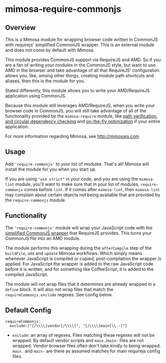 mimosa-require-commonjs
===========

## Overview

This is a Mimosa module for wrapping browser code written in CommonJS with requirejs' simplified CommonJS wrapper.  This is an external module and does not come by default with Mimosa.

This module provides CommonJS support via RequireJS and AMD.  So if you are a fan of writing your modules in the CommonJS style, but want to use AMD in the browser and take advantage of all that RequireJS' configuration allows you, like, among other things, creating module path shortcuts and aliases, then this is the module for you.

Stated differently, this module allows you to write your AMD/RequireJS application using CommonJS.

Because this module still leverages AMD/RequireJS, when you write your browser code in CommonJS, you will still take advantage of all of the functionality provided by the `mimosa-require` module, like <a href="http://mimosajs.com/utilities.html#requirejs">path verification, and circular dependency checking</a> and <a href="http://mimosajs.com/optimization.html#require">on-the-fly optimization</a> if your entire application.

For more information regarding Mimosa, see http://mimosajs.com

## Usage

Add `'require-commonjs'` to your list of modules.  That's all!  Mimosa will install the module for you when you start up.

If you are using `"use strict"` in your code, and you are using the `mimosa-lint` module, you'll want to make sure that in your list of modules, `require-commonjs` comes before `lint`. If it comes after `mimosa-lint`, then `mimosa-lint` may complain about certain objects not being available that are provided by the `require-commonjs` module.

## Functionality

The `'require-commonjs'` module will wrap your JavaScript code with the <a href="http://requirejs.org/docs/api.html#cjsmodule">simplified CommonJS wrapper</a> that RequireJS provides.  This turns your CommonJS file into an AMD module.

The module performs this wrapping during the `afterCompile` step of the `buildFile`, `add` and `update` Mimosa workflows.  Which simply means whenever JavaScript is compiled or copied, post-compilation the wrapper is applied.  For JavaScript the wrapper is added to the raw JavaScript code before it is written, and for something like CoffeeScript, it is added to the compiled JavaScript.

The module will not wrap files that it determines are already wrapped in a `define` block.  It will also not wrap files that match the `requireCommonjs.exclude` regexes.  See config below.

## Default Config

```
requireCommonjs:
  exclude:["[/\\\\]vendor[/\\\\]", "[/\\\\]main[\\.-]"]
```

* `exclude`: an array of regexes. Files matching these regexes will not be wrapped. By default vendor scripts and `main.`/`main-` files are not wrapped. Vendor browser files often don't take kindly to being wrapped.  `main.` and `main-` are there as assumed matches for main requirejs config files.
